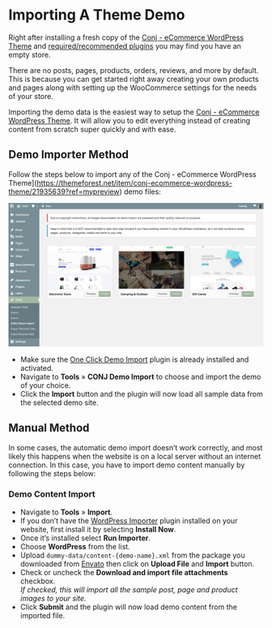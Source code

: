 # Importing A Theme Demo

Right after installing a fresh copy of the [Conj - eCommerce WordPress Theme](https://themeforest.net/item/conj-ecommerce-wordpress-theme/21935639?ref=mypreview) and [required/recommended plugins](installing-recommended-plugins) you may find you have an empty store. 

There are no posts, pages, products, orders, reviews, and more by default. This is because you can get started right away creating your own products and pages along with setting up the WooCommerce settings for the needs of your store.

Importing the demo data is the easiest way to setup the [Conj - eCommerce WordPress Theme](https://themeforest.net/item/conj-ecommerce-wordpress-theme/21935639?ref=mypreview). It will allow you to edit everything instead of creating content from scratch super quickly and with ease.

## Demo Importer Method

Follow the steps below to import any of the Conj - eCommerce WordPress Theme](https://themeforest.net/item/conj-ecommerce-wordpress-theme/21935639?ref=mypreview) demo files:

![Importing Conj - eCommerce WordPress Theme Demo Data](img/importing-conj-theme-demo-data.png)

* Make sure the [One Click Demo Import](https://wordpress.org/plugins/one-click-demo-import/) plugin is already installed and activated.
* Navigate to **Tools** » **CONJ Demo Import** to choose and import the demo of your choice.
* Click the **Import** button and the plugin will now load all sample data from the selected demo site.

## Manual Method

In some cases, the automatic demo import doesn’t work correctly, and most likely this happens when the website is on a local server without an internet connection. In this case, you have to import demo content manually by following the steps below:

### Demo Content Import

* Navigate to **Tools** » **Import**.
* If you don’t have the [WordPress Importer](https://wordpress.org/plugins/wordpress-importer/) plugin installed on your website, first install it by selecting **Install Now**.
* Once it’s installed select **Run Importer**.
* Choose **WordPress** from the list.
* Upload `dummy-data/content-{demo-name}.xml` from the package you downloaded from [Envato](https://themeforest.net/) then click on **Upload File** and **Import** button.
* Check or uncheck the **Download and import file attachments** checkbox.<br/>
*If checked, this will import all the sample post, page and product images to your site.*
* Click **Submit** and the plugin will now load demo content from the imported file.

